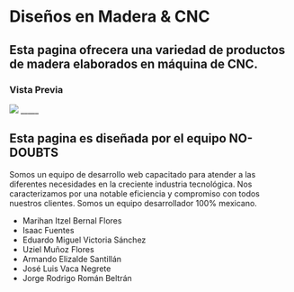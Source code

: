 # Diseños en Madera & CNC
## Esta pagina ofrecera una variedad de productos de madera elaborados en máquina de CNC.

### Vista Previa
<img src="https://drive.google.com/file/d/1MhwSZQcCyYTOdqGKVBmLBEI4f3XD7pI9/view?usp=sharing"/>
_____

## Esta pagina es diseñada por el equipo NO-DOUBTS
Somos un equipo de desarrollo web capacitado para atender a las diferentes necesidades en la creciente industria tecnológica. Nos caracterizamos por una notable eficiencia y compromiso con todos nuestros clientes. Somos un equipo desarrollador 100% mexicano.

- Marihan Itzel Bernal Flores
- Isaac Fuentes
- Eduardo Miguel Victoria Sánchez
- Uziel Muñoz Flores
- Armando Elizalde Santillán
- José Luis Vaca Negrete
- Jorge Rodrigo Román Beltrán
